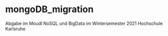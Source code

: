 # mongoDB_migration

Abgabe im Moudl NoSQL und BigData im Wintersemester 2021 Hochschule Karlsruhe 
